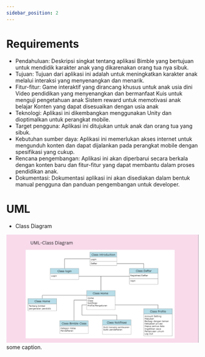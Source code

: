 ```yaml
---
sidebar_position: 2
---
```


# Requirements

- Pendahuluan: Deskripsi singkat tentang aplikasi Bimble yang bertujuan untuk mendidik karakter anak yang dikarenakan orang tua nya sibuk.
- Tujuan: Tujuan dari aplikasi ini adalah untuk meningkatkan karakter anak melalui interaksi yang menyenangkan dan menarik.
- Fitur-fitur:
Game interaktif yang dirancang khusus untuk anak usia dini
Video pendidikan yang menyenangkan dan bermanfaat
Kuis untuk menguji pengetahuan anak
Sistem reward untuk memotivasi anak belajar
Konten yang dapat disesuaikan dengan usia anak
- Teknologi: Aplikasi ini dikembangkan menggunakan Unity dan dioptimalkan untuk perangkat mobile.
- Target pengguna: Aplikasi ini ditujukan untuk anak dan orang tua yang sibuk.
- Kebutuhan sumber daya: Aplikasi ini memerlukan akses internet untuk mengunduh konten dan dapat dijalankan pada perangkat mobile dengan spesifikasi yang cukup.
- Rencana pengembangan: Aplikasi ini akan diperbarui secara berkala dengan konten baru dan fitur-fitur yang dapat membantu dalam proses pendidikan anak.
- Dokumentasi: Dokumentasi aplikasi ini akan disediakan dalam bentuk manual pengguna dan panduan pengembangan untuk developer.

# UML

- Class Diagram

![1](./img/UML-ClassDiagram.png)
some caption.



